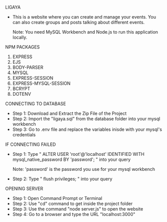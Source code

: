 LIGAYA 
- This is a website where you can create and manage your events. You can also create groups and posts talking about different events.

   Note: You need MySQL Workbench and Node.js to run this application locally.

NPM PACKAGES
1. EXPRESS
2. EJS
3. BODY-PARSER
4. MYSQL
5. EXPRESS-SESSION
6. EXPRESS-MYSQL-SESSION
7. BCRYPT
8. DOTENV

CONNECTING TO DATABASE
- Step 1: Download and Extract the Zip File of the Project
- Step 2: Import the "ligaya.sql" from the database folder into your mysql workbench
- Step 3: Go to .env file and replace the variables inisde with your mysql's credentials
    
IF CONNECTING FAILED
- Step 1: Type " ALTER USER 'root'@'localhost' IDENTIFIED WITH mysql_native_password BY 'password'; " into your query

   Note: 'password' is the password you use for your mysql workbench

- Step 2: Type " flush privileges; " into your query

OPENING SERVER
- Step 1: Open Command Prompt or Terminal
- Step 2: Use "cd" command to get inside the project folder
- Step 3: Use the command "node server.js" to open the website
- Step 4: Go to a browser and type the URL "localhost:3000"
